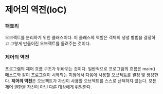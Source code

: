 # 제어의 역전(IoC)
### 팩토리
오브젝트를 분리하기 위한 클래스이다. 이 클래스의 역할은 객체의 생성 방법을 결정하고 그렇게 만들어진 오브젝트를 돌려주는 것이다.

### 제어의 역전
프로그램의 제어 흐름 구조가 뒤바뀌는 것이다.
일반적으로 프로그램의 흐름은 main()메소드와 같이 프로그램이 시작되는 지점에서 다음에 사용할 오브젝트를 결정 및 생성한다. **제어의 역전**은 오브젝트가 자신이 사용할 오브젝트를 스스로 선택하지 않는다. 모든 제어 권한을 자신이 아닌 다른 대상에게 위임한다.
